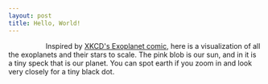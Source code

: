 ```yaml
---
layout: post
title: Hello, World!  
---
```


<p> &emsp;&emsp;&emsp;&emsp;&emsp; Inspired by <a href="https://xkcd.com/1071/"> XKCD's Exoplanet comic</a>, here is a visualization of all the exoplanets and their stars to scale. The pink blob is our sun, and in it is a tiny speck that is our planet. You can spot earth if you zoom in and look very closely for a tiny black dot.</p>
<div id="project-2"></div>
<script src="http://d3js.org/d3.v3.min.js"></script>

<style>
  #project-2{
    position: relative;
    left: -60px;
    top: -40px;
  }
</style>

<script type = "text/javascript">

    var size = 800;
    var m = 1;

    var padding = 0.50;
    var clusterPadding = 4;
    var starCluster = [];
    var maxRadius = 1;

    // get distance from star, see if you can sort if according to that
    // fix the colors of the planets

    var svg = d3.select("div#project-2").append("svg").attr("width",size).attr("height",size);

    var colorstar = d3.scale.quantize().range(['rgb(77,0,75)','rgb(129,15,124)','rgb(136,65,157)','rgb(140,107,177)','rgb(140,150,198)']);

    var starpack = d3.layout.pack()
          .sort(null)  // sort data later according to distance
          .size([size,size])
          .value(function(d) {return d.radius })
          .padding(clusterPadding);


    /*----Star----*/
    d3.csv("/blog/extrastars.csv", function(error, dat){

      // create empty array
      var planet = [];

      for(var i = 0; i< dat.length; i++){
         var thisP = dat[i];
         var c = thisP.cluster;
         var r = thisP.pradius / m * -Math.log(0.85) * maxRadius;
         planet.push({planet: thisP.planet, radius: r , cluster: thisP.cluster, star: thisP.star, realr: thisP.pradius, distance: thisP.distance});
      }

      /*
      dat.forEach(function(entry,i){
        var thisP = dat[i]; // get data at i
        var c = thisP.cluster;
        var r = thisP.pradius / m * -Math.log(0.85) * maxRadius;
        planet.push({planet: thisP.planet, radius: r , cluster: thisP.cluster, star: thisP.star, realr: thisP.pradius, distance: thisP.distance});
      }); */

      var tempStar = {};

      for(var i = 0; i < dat.length; i++){
          var thisS = dat[i];
          if(!tempStar[thisS.star]){
            // store an object
            tempStar[thisS.star] = {star: thisS.star, radius: thisS.sradius, luminosity: thisS.luminosity, distance: thisS.distance, cluster: thisS.cluster};
          }
      }

      /*
      dat.forEach(function(entry,i){
        // get data at i
        var thisS = dat[i];
        // if this associate array has not yet been defined
        if(!tempStar[thisS.star]){
          // store an object
          tempStar[thisS.star] = {star: thisS.star, radius: thisS.sradius, luminosity: thisS.luminosity, distance: thisS.distance, cluster: thisS.cluster};
        }
      }); */


      // define array
      var star = [];
      for(var key in tempStar){
        star.push(tempStar[key]);
      }


      star.sort(function(a,b){
        return isFinite(a.distance) || isFinite(b.distance)
        ? a.distance - b.distance
        : 0;
      });

      var snode = starpack.nodes({children: star}).slice(1);

      colorstar.domain(d3.extent(star, function(d){return d.luminosity;}));

      var starNode = svg.selectAll(".star")
        .data(snode) // so confusing
        .enter().append("circle")
        .attr("r", function(d) {
          starCluster[d.cluster] = d;   // will this work?
          return d.r - 0.5;
        })
        .attr("cx", function(d){return d.x;})
        .attr("cy", function(d){return d.y;})
        .attr("fill", function(d){
          if(d.star == "Sun"){return '#F08080';}
          //return colorstar(d.luminosity);
          //return "rgb(248,114,23)"
          return "#B0C4DE";
        })
        .style("opacity", 1)
        .attr("stroke", "grey")
        .attr("stroke-width", "1.45")
        .attr("class", "star");


      var force = d3.layout.force()
              .nodes(planet)
              .size([size, size])
              .gravity(0)
              .charge(0)
              .on("tick", tick)
              .start();


        var planetNode = svg.selectAll(".planet")
            .data(planet)
            .enter().append("circle")
            .call(force.drag)  
            .attr("fill", function(d){
              if(d.planet == "Earth"){
                return "black";
              } /*
              else if(d.star == "Sun") {
                return "orange";
              } */
              return "#ffffff";//"#FFFF00"; //"#ffffff"; //"rgb(248,114,23)";//"rgb(235,225,120)"; //rgb(83,216,235) //
            })
            .attr("class", "planet");


        planetNode.sort(function(a,b){
        return isFinite(a.distance) || isFinite(b.distance)
          ? a.distance - b.distance
          : 0;
        });



        planetNode.transition()
          .duration(1000)
          .delay(function(d,i) {return i * 17;})
          .attrTween("r", function(d){
              var i = d3.interpolate(0, d.radius);
              return function(t) {return d.radius = i(t);};     
          });


       d3.selectAll(".planet")
            .on("click", function(d){
               console.log(d);
            });



      function tick(e){
        // call tick on the planets
        planetNode
          .each(cluster(10 * e.alpha * e.alpha))
          .each(collide(0.2))
           // if you don't have this they become one cluster
           // collision is not happening correctly
          .attr("cx", function(d) {
            return d.x;
          })
            .attr("cy", function(d) {
              return d.y;
            });
      }



      function cluster(alpha){

        return function(d){
          // everything else should work fine
          // this should return a star obj
          var cluster = starCluster[d.cluster];
          var x = d.x - cluster.x,
            y = d.y - cluster.y,
            l = Math.sqrt(x*x + y*y),
            a = 0.5,
            r = d.radius + cluster.radius;
          if(l != r){
            l = (l - r) / l * alpha;  
            d.x -= x *= l;
            d.y -= y *= l;
          }

        };
      }

      function collide(alpha){
      // stars is not included as part of the collision detection

      var quadtree = d3.geom.quadtree(planet);
        return function(d) {
        //  console.log("d.x: " + d.x);
        //  console.log("d.y: " + d.y);
          var r = d.radius + maxRadius + Math.max(padding, clusterPadding),
              nx1 = d.x - r,
              nx2 = d.x + r,
              ny1 = d.y - r,
              ny2 = d.y + r;

          quadtree.visit(function(quad, x1, y1, x2, y2) {
            if (quad.point && (quad.point !== d)) {
              var x = d.x - quad.point.x,
                  y = d.y - quad.point.y,
                  l = Math.sqrt(x * x + y * y),
                  r = d.radius + quad.point.radius + (d.cluster === quad.point.cluster ? padding : clusterPadding);
              if (l < r) {
                l = (l - r) / l * alpha;
                d.x -= x *= l;
                d.y -= y *= l;
                quad.point.x += x;
                quad.point.y += y;
              }
            }
            return x1 > nx2 || x2 < nx1 || y1 > ny2 || y2 < ny1;
          });
        };
      }

    });

    /*Define type */
    function type(d){
      d.radius = +d.radius;
      // if distance is defined, else it should be infinity
      d.distance = d.distance ? +d.distance : Infinity;
      return d;
    }

</script>
